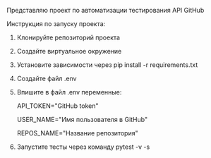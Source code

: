 Представляю проект по автоматизации тестирования API GitHub

Инструкция по запуску проекта:

1. Клонируйте репозиторий проекта
2. Создайте виртуальное окружение
3. Установите зависимости через pip install -r requirements.txt
4. Cоздайте файл .env
5. Впишите в файл .env переменные:

   API_TOKEN="GitHub token"

   USER_NAME="Имя пользователя в GitHub"

   REPOS_NAME="Название репозитория"

7. Запустите тесты через команду pytest -v -s
